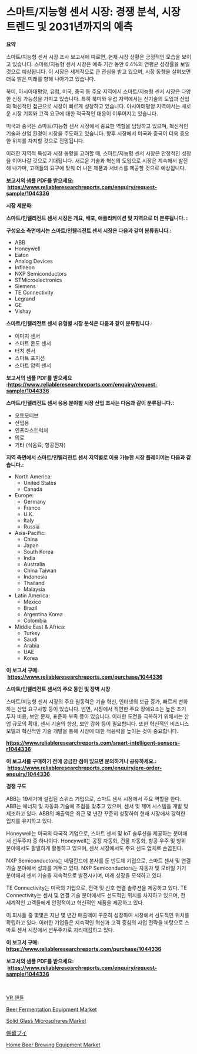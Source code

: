 <p><h1>스마트/지능형 센서 시장: 경쟁 분석, 시장 트렌드 및 2031년까지의 예측</h1></p><p><strong>요약</strong></p>
<p><p>스마트/지능형 센서 시장 조사 보고서에 따르면, 현재 시장 상황은 긍정적인 모습을 보이고 있습니다. 스마트/지능형 센서 시장은 예측 기간 동안 6.4%의 연평균 성장률을 보일 것으로 예상됩니다. 이 시장은 세계적으로 큰 관심을 받고 있으며, 시장 동향을 살펴보면 더욱 밝은 미래를 향해 나아가고 있습니다.</p><p>북미, 아시아태평양, 유럽, 미국, 중국 등 주요 지역에서 스마트/지능형 센서 시장은 다양한 신장 가능성을 가지고 있습니다. 특히 북미와 유럽 지역에서는 신기술의 도입과 산업의 혁신적인 접근으로 시장이 빠르게 성장하고 있습니다. 아시아태평양 지역에서는 새로운 시장 기회와 고객 요구에 대한 적극적인 대응이 이루어지고 있습니다.</p><p>미국과 중국은 스마트/지능형 센서 시장에서 중요한 역할을 담당하고 있으며, 혁신적인 기술과 산업 환경이 시장을 주도하고 있습니다. 향후 시장에서 미국과 중국이 더욱 중요한 위치를 차지할 것으로 전망됩니다.</p><p>이러한 지역적 특성과 시장 동향을 고려할 때, 스마트/지능형 센서 시장은 안정적인 성장을 이어나갈 것으로 기대됩니다. 새로운 기술과 혁신의 도입으로 시장은 계속해서 발전해 나가며, 고객들의 요구에 맞춰 더 나은 제품과 서비스를 제공할 것으로 예상됩니다.</p></p>
<p><strong>보고서의 샘플 PDF를 받으세요: &nbsp;<a href="https://www.reliableresearchreports.com/enquiry/request-sample/1044336">https://www.reliableresearchreports.com/enquiry/request-sample/1044336</a></strong></p>
<p><strong>시장 세분화:</strong></p>
<p><strong> 스마트/인텔리전트 센서 시장은 개요, 배포, 애플리케이션 및 지역으로 더 분류됩니다. :</strong></p>
<p><strong>구성요소 측면에서는 스마트/인텔리전트 센서 시장은 다음과 같이 분류됩니다.:</strong></p>
<p><ul><li>ABB</li><li>Honeywell</li><li>Eaton</li><li>Analog Devices</li><li>Infineon</li><li>NXP Semiconductors</li><li>STMicroelectronics</li><li>Siemens</li><li>TE Connectivity</li><li>Legrand</li><li>GE</li><li>Vishay</li></ul></p>
<p><strong> 스마트/인텔리전트 센서 유형별 시장 분석은 다음과 같이 분류됩니다.:</strong></p>
<p><ul><li>이미지 센서</li><li>스마트 온도 센서</li><li>터치 센서</li><li>스마트 포지션</li><li>스마트 압력 센서</li></ul></p>
<p><strong>보고서의 샘플 PDF를 받으세요 :<a href="https://www.reliableresearchreports.com/enquiry/request-sample/1044336">https://www.reliableresearchreports.com/enquiry/request-sample/1044336</a></strong></p>
<p><strong> 스마트/인텔리전트 센서 응용 분야별 시장 산업 조사는 다음과 같이 분류됩니다.:</strong></p>
<p><ul><li>오토모티브</li><li>산업용</li><li>인프라스트럭처</li><li>의료</li><li>기타 (식음료, 항공전자)</li></ul></p>
<p><strong>지역 측면에서 스마트/인텔리전트 센서 지역별로 이용 가능한 시장 플레이어는 다음과 같습니다.:</strong></p>
<p><ul>
    <li>
        North America:
        <ul>
            <li>United States</li>
            <li>Canada</li>
        </ul>
    </li>
    <li>
        Europe:
        <ul>
            <li>Germany</li>
            <li>France</li>
            <li>U.K.</li>
            <li>Italy</li>
            <li>Russia</li>
        </ul>
    </li>
    <li>
        Asia-Pacific:
        <ul>
            <li>China</li>
            <li>Japan</li>
            <li>South Korea</li>
            <li>India</li>
            <li>Australia</li>
            <li>China Taiwan</li>
            <li>Indonesia</li>
            <li>Thailand</li>
            <li>Malaysia</li>
        </ul>
    </li>
    <li>
        Latin America:
        <ul>
            <li>Mexico</li>
            <li>Brazil</li>
            <li>Argentina Korea</li>
            <li>Colombia</li>
        </ul>
    </li>
    <li>
        Middle East & Africa:
        <ul>
            <li>Turkey</li>
            <li>Saudi</li>
            <li>Arabia</li>
            <li>UAE</li>
            <li>Korea</li>
        </ul>
    </li>
    </ul></p>
<p><strong>이 보고서 구매: &nbsp;<a href="https://www.reliableresearchreports.com/purchase/1044336">https://www.reliableresearchreports.com/purchase/1044336</a></strong></p>
<p><strong>스마트/인텔리전트 센서의 주요 동인 및 장벽 시장</strong></p>
<p><p>스마트/지능형 센서 시장의 주요 원동력은 기술 혁신, 인터넷의 보급 증가, 빠르게 변화하는 산업 요구사항 등이 있습니다. 반면, 시장에서 직면한 주요 장애요소는 높은 초기 투자 비용, 보안 문제, 표준화 부족 등이 있습니다. 이러한 도전을 극복하기 위해서는 산업 규모의 확대, 센서 기술의 향상, 보안 강화 등이 필요합니다. 또한 혁신적인 비즈니스 모델과 혁신적인 기술 개발을 통해 시장에 대한 적응력을 높이는 것이 중요합니다.</p></p>
<p><strong><a href="https://www.reliableresearchreports.com/smart-intelligent-sensors-r1044336">https://www.reliableresearchreports.com/smart-intelligent-sensors-r1044336</a></strong></p>
<p><strong>이 보고서를 구매하기 전에 궁금한 점이 있으면 문의하거나 공유하세요.: &nbsp;<a href="https://www.reliableresearchreports.com/enquiry/pre-order-enquiry/1044336">https://www.reliableresearchreports.com/enquiry/pre-order-enquiry/1044336</a></strong></p>
<p><strong>경쟁 구도</strong></p>
<p><p>ABB는 19세기에 설립된 스위스 기업으로, 스마트 센서 시장에서 주요 역할을 한다. ABB는 에너지 및 자동화 기술에 초점을 맞추고 있으며, 센서 및 제어 시스템을 개발 및 제조하고 있다. ABB의 매출액은 최근 몇 년간 꾸준히 성장하여 현재 시장에서 강력한 입지를 유지하고 있다.</p><p>Honeywell는 미국의 다국적 기업으로, 스마트 센서 및 IoT 솔루션을 제공하는 분야에서 선두주자 중 하나이다. Honeywell는 공장 자동화, 건물 자동화, 항공 우주 및 방위 분야에서도 활발하게 활동하고 있으며, 센서 시장에서도 주요 선도 업체로 손꼽힌다.</p><p>NXP Semiconductors는 네덜란드에 본사를 둔 반도체 기업으로, 스마트 센서 및 연결 기술 분야에서 성과를 거두고 있다. NXP Semiconductors는 자동차 및 모바일 기기 분야에서 센서 기술을 지속적으로 발전시키며, 미래 성장을 모색하고 있다.</p><p>TE Connectivity는 미국의 기업으로, 전력 및 신호 연결 솔루션을 제공하고 있다. TE Connectivity는 센서 및 연결 기술 분야에서도 선도적인 위치를 차지하고 있으며, 전 세계적인 고객들에게 안정적이고 혁신적인 제품을 제공하고 있다.</p><p>이 회사들 중 몇몇은 지난 몇 년간 매출액이 꾸준히 성장하여 시장에서 선도적인 위치를 확립하고 있다. 이러한 기업들은 지속적인 혁신과 고객 중심의 사업 전략을 바탕으로 스마트 센서 시장에서 선두주자로 자리매김하고 있다.</p></p>
<p><strong>이 보고서 구매: &nbsp; <a href="https://www.reliableresearchreports.com/purchase/1044336">https://www.reliableresearchreports.com/purchase/1044336</a></strong></p>
<p><strong>보고서의 샘플 PDF를 받으세요: &nbsp;<a href="https://www.reliableresearchreports.com/enquiry/request-sample/1044336">https://www.reliableresearchreports.com/enquiry/request-sample/1044336</a></strong><strong></strong></p>
<p>&nbsp;</p>
<p><p><a href="https://github.com/vsoq0zknh59/Market-Research-Report-List-1/blob/main/365871920632.md">VR 핸들</a></p><p><a href="https://github.com/globismark/Market-Research-Report-List-2/blob/main/beer-fermentation-equipment-market.md">Beer Fermentation Equipment Market</a></p><p><a href="https://issuu.com/reportprime-2/docs/solid-glass-microspheres-market-size-2030.pptx">Solid Glass Microspheres Market</a></p><p><a href="https://github.com/MosesSpinka1914/Market-Research-Report-List-1/blob/main/917964722537.md">係留ブイ</a></p><p><a href="https://github.com/prosalinda88/Market-Research-Report-List-3/blob/main/home-beer-brewing-equipment-market.md">Home Beer Brewing Equipment Market</a></p></p>
